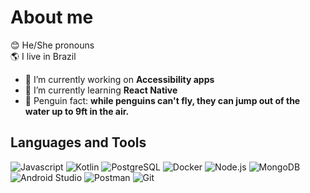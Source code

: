 # About me
😊 He/She pronouns <br>
🌎 I live in Brazil

- 🔭 I’m currently working on **Accessibility apps**
- 🌱 I’m currently learning **React Native**
- 🐧 Penguin fact: **while penguins can't fly, they can jump out of the water up to 9ft in the air.**

## Languages and Tools
<p>
  <img src="https://img.shields.io/badge/Javascript-%23323330.svg?style=flat&logo=javascript&logoColor=%23F7DF1E" alt="Javascript">
  <img src="https://img.shields.io/badge/Kotlin-%237F52FF.svg?style=flat&logo=kotlin&logoColor=white" alt="Kotlin">
  <img src="https://img.shields.io/badge/PostgreSQL-4169E1.svg?style=flat&logo=postgresql&logoColor=white" alt="PostgreSQL">
  <img src="https://img.shields.io/badge/Docker-%230db7ed.svg?style=flat&logo=docker&logoColor=white" alt="Docker">  
  <img src="https://img.shields.io/badge/Node.js-6DA55F?style=flat&logo=node.js&logoColor=white" alt="Node.js">
  <img src="https://img.shields.io/badge/MongoDB-%234ea94b.svg?style=flat&logo=mongodb&logoColor=white" alt="MongoDB">
  <img src="https://img.shields.io/badge/Android%20Studio-%234ea94b.svg?style=flat&logo=android-studio&logoColor=white" alt="Android Studio">  
  <img src="https://img.shields.io/badge/Postman-FF6C37?style=flat&logo=postman&logoColor=white" alt="Postman">
  <img src="https://img.shields.io/badge/Git-%23F05033.svg?style=flat&logo=git&logoColor=white" alt="Git">
</p>
